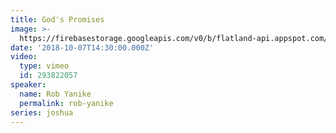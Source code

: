 ```yaml
---
title: God's Promises
image: >-
  https://firebasestorage.googleapis.com/v0/b/flatland-api.appspot.com/o/sermons%2FScreen%20Shot%202018-10-07%20at%204.08.24%20PM.png?alt=media&token=17ca29bd-9439-4525-8ff8-ac0f3bfa5918
date: '2018-10-07T14:30:00.000Z'
video:
  type: vimeo
  id: 293822057
speaker:
  name: Rob Yanike
  permalink: rob-yanike
series: joshua
---
```


